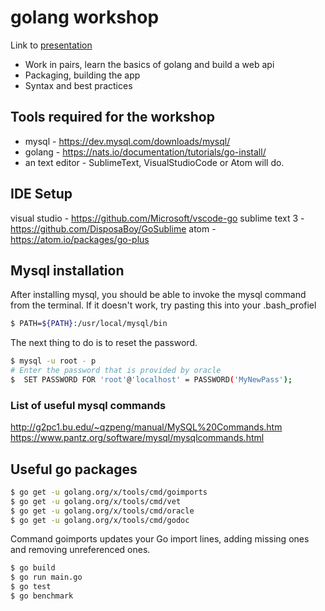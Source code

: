 # golang workshop

Link to [presentation](https://go-talks.appspot.com/github.com/alextanhongpin/go-present/main.slide#1)

- Work in pairs, learn the basics of golang and build a web api
- Packaging, building the app
- Syntax and best practices

## Tools required for the workshop

- mysql - https://dev.mysql.com/downloads/mysql/
- golang - https://nats.io/documentation/tutorials/go-install/
- an text editor - SublimeText, VisualStudioCode or Atom will do.


## IDE Setup

visual studio - https://github.com/Microsoft/vscode-go
sublime text 3 - https://github.com/DisposaBoy/GoSublime
atom - https://atom.io/packages/go-plus

## Mysql installation

After installing mysql, you should be able to invoke the mysql command from the terminal. If it doesn't work, try pasting this into your .bash_profiel

```bash
$ PATH=${PATH}:/usr/local/mysql/bin
```

The next thing to do is to reset the password.

```bash
$ mysql -u root - p
# Enter the password that is provided by oracle
$  SET PASSWORD FOR 'root'@'localhost' = PASSWORD('MyNewPass');
```


### List of useful mysql commands
http://g2pc1.bu.edu/~qzpeng/manual/MySQL%20Commands.htm
https://www.pantz.org/software/mysql/mysqlcommands.html



## Useful go packages

```bash
$ go get -u golang.org/x/tools/cmd/goimports
$ go get -u golang.org/x/tools/cmd/vet
$ go get -u golang.org/x/tools/cmd/oracle
$ go get -u golang.org/x/tools/cmd/godoc
```

Command goimports updates your Go import lines, adding missing ones and removing unreferenced ones.
```bash
$ go build
$ go run main.go
$ go test
$ go benchmark
```